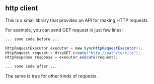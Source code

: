 ## http client
This is a small library that provides an API for making HTTP requests.

For example, you can send GET request in just few lines:
``` Java
... some code before ...

HttpRequestExecutor executor = new SyncHttpRequestExecutor();
HttpRequest requset = HttpGET.create("http://path/to/file");
HttpResponse response = executor.execute(request);

... some code after ...
```
The same is true for other kinds of requests.
